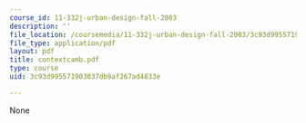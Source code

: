 ```yaml
---
course_id: 11-332j-urban-design-fall-2003
description: ''
file_location: /coursemedia/11-332j-urban-design-fall-2003/3c93d995571903037db9af267ad4833e_contextcamb.pdf
file_type: application/pdf
layout: pdf
title: contextcamb.pdf
type: course
uid: 3c93d995571903037db9af267ad4833e

---
```

None